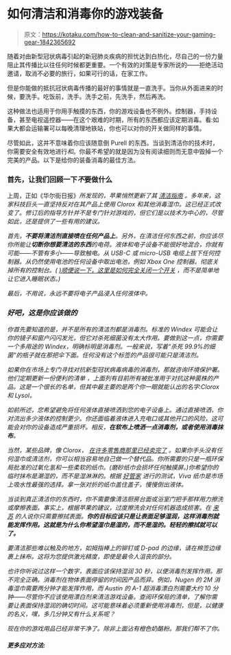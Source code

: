 # 如何清洁和消毒你的游戏装备

> 原文：<https://kotaku.com/how-to-clean-and-sanitize-your-gaming-gear-1842365692>

随着对由新型冠状病毒引起的新冠肺炎疾病的担忧达到白热化，尽自己的一份力量阻止其传播比以往任何时候都更重要。一个有效的对策是专家所说的——拒绝活动邀请，取消不必要的旅行，如果可行的话，在家工作。



但是你能做的抵抗冠状病毒传播的最好的事情就是一直洗手。当你从外面进来的时候，要洗手。吃饭前，洗手。洗手之前，先洗手，然后再洗。

这种做法也适用于你用手触摸的东西，你的游戏设备也不例外。控制器，手持设备，甚至电视遥控器——在这个艰难的时期，所有的东西都应该定期消毒。看:如果大都会运输署可以每晚清理地铁站，你也可以对你的开关做同样的事情。

尽管如此，这并不意味着你应该随意倒 Purell 的东西。当谈到清洁你的技术时，你需要安全有效地进行*和*。你最不希望的就是因为没有阅读细则而无意中毁掉一个完美的产品。以下是给你的装备消毒的最佳方法。

### 首先，让我们回顾一下*不*要做什么

上周，正如《华尔街日报》[](https://www.wsj.com/articles/yes-you-can-clean-your-iphone-with-disinfecting-wipes-11583771102?mod=djemptech_t)*所发现的，苹果悄然更新了其 [清洁指南](https://support.apple.com/en-us/HT204172?mod=article_inline) 。多年来，这家科技巨头一直坚持反对在其产品上使用 Clorox 和其他消毒湿巾。这已经正式改变了。修订后的指导方针并不是专门针对游戏的，但它们是以技术为中心的，尽管如此，还是提供了一些有用的建议。*

*首先，**不要将清洁剂直接喷在任何产品上**。另外，在清洁任何东西之前，你应该尽你所能让**切断你想要清洁的东西**的电荷。液体和电子设备不能很好地混合，你就有可能——不管有多小——导致触电。从 USB-C 或 micro-USB 电缆上拔下任何控制器。从仍然使用电池的任何设备中取出电池，例如 Xbox One 控制器。彻底关掉所有的控制台。( [)顺便说一下，这里是如何完全关闭一个开关](https://kotaku.com/here-s-how-to-max-out-your-nintendo-switchs-battery-lif-1841334717) ，而不是简单地让它进入睡眠状态。)*

*最后，不用说，永远不要将电子产品浸入任何液体中。*

### *好吧，这是你应该做的*

*你首先要知道的是，并不是所有的清洁剂都是消毒剂。标准的 Windex 可能会让你的镜子和窗户闪闪发光，但它对杀死细菌没有太大作用。要做到这一点，你需要一个多用途的 Windex，明确标明是消毒剂。一般来说，写着“杀死 99.9%的细菌”的瓶子就在那把伞下面。任何没有这个标签的产品很可能只是清洁剂。*

*如果你在市场上专门寻找对抗新型冠状病毒病毒的消毒剂，那就咨询环境保护署。他们定期更新一份便利的清单 ，上面列有目前所有被批准用于对抗这种菌株的产品。这是一个很长的名单，但其中最主要的是两个你一眼就能认出的名字:Clorox 和 Lysol。*

*如前所述，您希望避免将任何液体直接喷洒到您的电子设备上。通过直接喷洒，你对流出多少液体的控制更少。你还面临着液体进入充电口或其他开口的风险，这可能会对你的设备造成严重损坏。相反，**在软布上喷洒一点消毒剂，或者使用消毒抹布**。*

*当然，某些品牌，像 Clorox， [在许多零售商那里已经卖完了](https://adage.com/article/digital/clorox-responds-gouging-amazon-turns-ads-cleaning-wipes-run-low/2243886) 。如果你手头没有任何湿巾或清洁剂，你可以相当容易地自己做一个替代品。你所需要的只是一瓶环保局批准的过氧化氢和一些柔软的纸巾。(磨砂纸巾会损坏任何触摸屏。)你希望你的临时抹布是潮湿的，而不是湿淋淋的。根据 [*好管家*](https://www.goodhousekeeping.com/home-products/g29389533/best-paper-towel-brands-reviews/) 进行的测试，Viva 纸巾是市场上吸水性最强的选择。拿一张对折的纸巾盖住盖子，慢慢倒出液体。*

*当谈到真正清洁你的东西时，你不需要像清洁厨房台面或浴室门把手那样用力擦洗或摩擦表面。事实上，根据苹果的建议，过度擦洗会对任何机器造成损害。在 [来苏](https://www.lysol.com/cold-flu/home/how-to-clean-electronics-in-your-home/) 的人说你只需要擦拭表面。**你的目标应该只是让表面足够湿润，这样消毒剂就能发挥作用。这就是为什么你希望湿巾是湿的，而不是湿的。轻轻的擦拭就可以了。***

*要清洁那些难以触及的地方，如拇指棒上的铆钉或 D-pad 的边缘，请在棉签边缘裹上抹布。这将为您提供激光精度，即使是最令人沮丧的部分。*

*也许你听说过这样一个数字，表面应该保持湿润 30 秒，以便消毒剂发挥作用。那不完全正确。消毒剂在物体表面停留的时间因产品而异。例如，Nugen 的 2M 消毒湿巾需要两分钟才能发挥作用，而 Austin 的 A-1 超消毒漂白剂需要大约 10 分钟——尽管你不应该使用漂白剂来清洁游戏设备。查阅环保局的清单，了解你需要让表面保持湿润的确切时间。这可能意味着必须重新使用消毒剂，但是，以健康的名义，嘿，多几分钟又有什么关系呢？*

*现在你的游戏用品已经非常干净了。除非上面沾有橙色奶酪粉。那我们帮不了你。*

#### *更多应对方法:*

